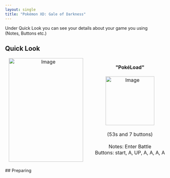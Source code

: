 ```yaml
---
layout: single
title: "Pokémon XD: Gale of Darkness"
---
```

Under Quick Look you can see your details about your game you using (Notes, Buttons etc.)
## Quick Look
<!--TODO: Maybe there are some other ways to do it, but it works lol-->
<table style="table-layout: fixed; width: 552px">
<colgroup>
<col style="width: 268px">
<col style="width: 284px">
</colgroup>
<thead>
  <tr>
    <td style="text-align:center">
      <img src="https://i.imgur.com/aNv5oF8.jpg" alt="Image" width="244" height="340">
    </td>
    <td style="text-align:center">
      <b>"PokéLoad"</b><br>
      <br><img src="https://i.imgur.com/7rL01a2.png" alt="Image" width="160" height="160">
      <br>
      <br>(53s and 7 buttons)<br>
      <br>Notes: Enter Battle
      <br>Buttons: start, A, UP, A, A, A, A
      <br>
    </td>
  </tr>
</thead>
</table>
<!--  //////////////////////////////////////////////////////////   -->
## Preparing
